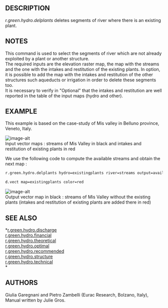 ## DESCRIPTION

*r.green.hydro.delplants* deletes segments of river where there is an
existing plant.

## NOTES

This command is used to select the segments of river which are not
already exploited by a plant or another structure.  
The required inputs are the elevation raster map, the map with the
streams and the one with the intakes and restitution of the existing
plants. In option, it is possible to add the map with the intakes and
restitution of the other structures such aqueducts or irrigation in
order to delete these segments too.  
It is necessary to verify in "Optional" that the intakes and restitution
are well reported in the table of the input maps (hydro and other).

## EXAMPLE

This example is based on the case-study of Mis valley in Belluno
province, Veneto, Italy.  
  
![image-alt](r_green_hydro_delplants_input.png)  
Input vector maps : streams of Mis Valley in black and intakes and
restitution of existing plants in red

We use the following code to compute the available streams and obtain
the next map :

```sh
r.green.hydro.delplants hydro=existingplants river=streams output=availablestreams elevation=elevation

d.vect map=existingplants color=red
```

![image-alt](r_green_hydro_delplants_output.png)  
Output vector map in black : streams of Mis Valley without the existing
plants (intakes and restitution of existing plants are added there in
red)

## SEE ALSO

*[r.green.hydro.discharge](r.green.hydro.discharge.md)  
[r.green.hydro.financial](r.green.hydro.financial.md)  
[r.green.hydro.theoretical](r.green.hydro.theoretical.md)  
[r.green.hydro.optimal](r.green.hydro.optimal.md)  
[r.green.hydro.recommended](r.green.hydro.recommended.md)  
[r.green.hydro.structure](r.green.hydro.structure.md)  
[r.green.hydro.technical](r.green.hydro.technical.md)  
*

## AUTHORS

Giulia Garegnani and Pietro Zambelli (Eurac Research, Bolzano, Italy),
Manual written by Julie Gros.
